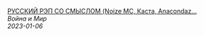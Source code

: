 <!--2024-01-20 01:24:59-->
<div class="yb">
  <a class="nodecor" href="/index.html?russkij_rok/russkij_rep_so_smyslom_noize_mc_kasta_anacondaz_zatochka_rem_digga">
    <img class="preview" data-videoid="CUWdo5LZujE" src="https://i.ytimg.com/vi/CUWdo5LZujE/hqdefault.jpg" align="middle" alt="">
  </a>
  <div class="inlbl text">
    <a class="nodecor" href="/index.html?russkij_rok/russkij_rep_so_smyslom_noize_mc_kasta_anacondaz_zatochka_rem_digga">РУССКИЙ РЭП СО СМЫСЛОМ (Noize MC, Каста, Anacondaz...</a><br>
    <i class="smaller2">Война и Мир</i><br>
    <i class="smaller3">2023-01-06</i>
  </div>
</div>

